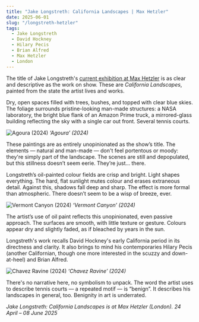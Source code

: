 ```yaml
---
title: "Jake Longstreth: California Landscapes | Max Hetzler"
date: 2025-06-01
slug: "/longstreth-hetzler"
tags:
  - Jake Longstreth
  - David Hockney
  - Hilary Pecis
  - Brian Alfred
  - Max Hetzler
  - London
---
```


The title of Jake Longstreth's [current exhibition at Max Hetzler](https://maxhetzler.com/exhibitions/jake-longstreth-california-landscapes-2025) is as clear and descriptive as the work on show. These are _California Landscapes_, painted from the state the artist lives and works.

Dry, open spaces filled with trees, bushes, and topped with clear blue skies. The foliage surrounds pristine-looking man-made structures: a NASA laboratory, the bright blue flank of an Amazon Prime truck, a mirrored-glass building reflecting the sky with a single car out front. Several tennis courts.

![Agoura (2024)](/longstreth-hetzler-1.jpg)
_‘Agoura’ (2024)_

These paintings are as entirely unopinionated as the show’s title. The elements — natural and man-made — don't feel portentous or moody: they're simply part of the landscape. The scenes are still and depopulated, but this stillness doesn’t seem eerie. They’re just… there.

Longstreth’s oil-painted colour fields are crisp and bright. Light shapes everything. The hard, flat sunlight mutes colour and erases extraneous detail. Against this, shadows fall deep and sharp. The effect is more formal than atmospheric. There doesn’t seem to be a wisp of breeze, ever.

![Vermont Canyon (2024)](/longstreth-hetzler-2.jpg)
_‘Vermont Canyon’ (2024)_

The artist’s use of oil paint reflects this unopinionated, even passive approach. The surfaces are smooth, with little texture or gesture. Colours appear dry and slightly faded, as if bleached by years in the sun.

Longstreth's work recalls David Hockney's early California period in its directness and clarity. It also brings to mind his contemporaries Hilary Pecis (another Californian, though one more interested in the scuzzy and down-at-heel) and Brian Alfred.

![Chavez Ravine (2024)](/longstreth-hetzler-3.jpg)
_‘Chavez Ravine’ (2024)_

There's no narrative here, no symbolism to unpack. The word the artist uses to describe tennis courts — a repeated motif — is “benign”. It describes his landscapes in general, too. Benignity in art is underrated.

_Jake Longstreth: California Landscapes is at Max Hetzler (London). 24 April – 08 June 2025_
